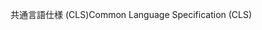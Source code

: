 <span data-ttu-id="42583-101">共通言語仕様 (CLS)</span><span class="sxs-lookup"><span data-stu-id="42583-101">Common Language Specification (CLS)</span></span>